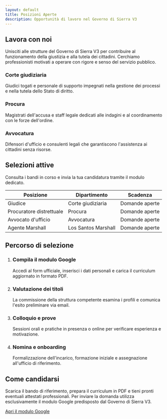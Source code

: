 ```yaml
---
layout: default
title: Posizioni Aperte
description: Opportunità di lavoro nel Governo di Sierra V3
---
```


<section class="content-section">
  <h2>Lavora con noi</h2>
  <p>Unisciti alle strutture del Governo di Sierra V3 per contribuire al funzionamento della giustizia e alla tutela dei cittadini. Cerchiamo professionisti motivati a operare con rigore e senso del servizio pubblico.</p>
  <div class="highlight-grid">
    <article class="highlight-card" data-icon="⚖️">
      <h3>Corte giudiziaria</h3>
      <p>Giudici togati e personale di supporto impegnati nella gestione dei processi e nella tutela dello Stato di diritto.</p>
    </article>
    <article class="highlight-card" data-icon="🏛️">
      <h3>Procura</h3>
      <p>Magistrati dell'accusa e staff legale dedicati alle indagini e al coordinamento con le forze dell'ordine.</p>
    </article>
    <article class="highlight-card" data-icon="📚">
      <h3>Avvocatura</h3>
      <p>Difensori d'ufficio e consulenti legali che garantiscono l'assistenza ai cittadini senza risorse.</p>
    </article>
  </div>
</section>

<section class="content-section">
  <h2>Selezioni attive</h2>
  <p>Consulta i bandi in corso e invia la tua candidatura tramite il modulo dedicato.</p>
  <div class="table-container">
    <table>
      <thead>
        <tr>
          <th>Posizione</th>
          <th>Dipartimento</th>
          <th>Scadenza</th>
        </tr>
      </thead>
      <tbody>
        <tr>
          <td>Giudice</td>
          <td>Corte giudiziaria</td>
          <td>Domande aperte</td>
        </tr>
        <tr>
          <td>Procuratore distrettuale</td>
          <td>Procura</td>
          <td>Domande aperte</td>
        </tr>
        <tr>
          <td>Avvocato d'ufficio</td>
          <td>Avvocatura</td>
          <td>Domande aperte</td>
        </tr>
        <tr>
          <td>Agente Marshall</td>
          <td>Los Santos Marshall</td>
          <td>Domande aperte</td>
        </tr>
      </tbody>
    </table>
  </div>
</section>

<section class="content-section">
  <h2>Percorso di selezione</h2>
  <ol class="step-list">
    <li>
      <h3>Compila il modulo Google</h3>
      <p>Accedi al form ufficiale, inserisci i dati personali e carica il curriculum aggiornato in formato PDF.</p>
    </li>
    <li>
      <h3>Valutazione dei titoli</h3>
      <p>La commissione della struttura competente esamina i profili e comunica l'esito preliminare via email.</p>
    </li>
    <li>
      <h3>Colloquio e prove</h3>
      <p>Sessioni orali e pratiche in presenza o online per verificare esperienza e motivazione.</p>
    </li>
    <li>
      <h3>Nomina e onboarding</h3>
      <p>Formalizzazione dell'incarico, formazione iniziale e assegnazione all'ufficio di riferimento.</p>
    </li>
  </ol>
</section>

<section class="content-section accent">
  <h2>Come candidarsi</h2>
  <p>Scarica il bando di riferimento, prepara il curriculum in PDF e tieni pronti eventuali attestati professionali. Per inviare la domanda utilizza esclusivamente il modulo Google predisposto dal Governo di Sierra V3.</p>
  <div class="button-group">
    <a class="button primary" href="https://forms.gle/tnXpLG6Hr2aD4tSq7" target="_blank" rel="noopener">Apri il modulo Google</a>
  </div>
</section>

